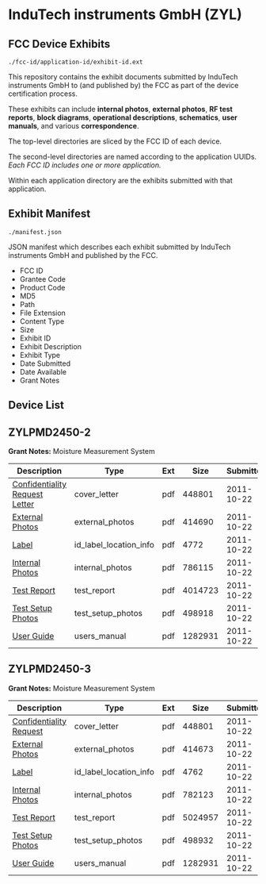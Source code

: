 # InduTech instruments GmbH (ZYL)
## FCC Device Exhibits

```
./fcc-id/application-id/exhibit-id.ext
```

This repository contains the exhibit documents submitted by InduTech instruments GmbH to (and published by) the FCC as part of the device certification process.

These exhibits can include **internal photos**, **external photos**, **RF test reports**, **block diagrams**, **operational descriptions**, **schematics**, **user manuals**, and various **correspondence**.

The top-level directories are sliced by the FCC ID of each device.

The second-level directories are named according to the application UUIDs. *Each FCC ID includes one or more application.*

Within each application directory are the exhibits submitted with that application. 

## Exhibit Manifest

```
./manifest.json
```

JSON manifest which describes each exhibit submitted by InduTech instruments GmbH and published by the FCC.

- FCC ID
- Grantee Code
- Product Code
- MD5
- Path
- File Extension
- Content Type
- Size
- Exhibit ID
- Exhibit Description
- Exhibit Type
- Date Submitted
- Date Available
- Grant Notes

## Device List
## ZYLPMD2450-2
**Grant Notes:** Moisture Measurement System

| Description | Type | Ext | Size | Submitted | Available |
| ----------- | ---- | --- | ---- | --------- | --------- |
| [Confidentiality Request Letter](ZYLPMD2450-2/0af4ed85ac92ae2f9fd65daaa878b8a5/1565928.pdf) | cover_letter | pdf | 448801 | 2011-10-22 | 2011-10-22 |
| [External Photos](ZYLPMD2450-2/0af4ed85ac92ae2f9fd65daaa878b8a5/1565939.pdf) | external_photos | pdf | 414690 | 2011-10-22 | 2011-10-22 |
| [Label](ZYLPMD2450-2/0af4ed85ac92ae2f9fd65daaa878b8a5/1565941.pdf) | id_label_location_info | pdf | 4772 | 2011-10-22 | 2011-10-22 |
| [Internal Photos](ZYLPMD2450-2/0af4ed85ac92ae2f9fd65daaa878b8a5/1565940.pdf) | internal_photos | pdf | 786115 | 2011-10-22 | 2011-10-22 |
| [Test Report](ZYLPMD2450-2/0af4ed85ac92ae2f9fd65daaa878b8a5/1565944.pdf) | test_report | pdf | 4014723 | 2011-10-22 | 2011-10-22 |
| [Test Setup Photos](ZYLPMD2450-2/0af4ed85ac92ae2f9fd65daaa878b8a5/1565945.pdf) | test_setup_photos | pdf | 498918 | 2011-10-22 | 2011-10-22 |
| [User Guide](ZYLPMD2450-2/0af4ed85ac92ae2f9fd65daaa878b8a5/1565936.pdf) | users_manual | pdf | 1282931 | 2011-10-22 | 2011-10-22 |
## ZYLPMD2450-3
**Grant Notes:** Moisture Measurement System

| Description | Type | Ext | Size | Submitted | Available |
| ----------- | ---- | --- | ---- | --------- | --------- |
| [Confidentiality Request](ZYLPMD2450-3/8dfbc753b3719c22252a9b6d06a14156/1565928.pdf) | cover_letter | pdf | 448801 | 2011-10-22 | 2011-10-22 |
| [External Photos](ZYLPMD2450-3/8dfbc753b3719c22252a9b6d06a14156/1565929.pdf) | external_photos | pdf | 414673 | 2011-10-22 | 2011-10-22 |
| [Label](ZYLPMD2450-3/8dfbc753b3719c22252a9b6d06a14156/1565931.pdf) | id_label_location_info | pdf | 4762 | 2011-10-22 | 2011-10-22 |
| [Internal Photos](ZYLPMD2450-3/8dfbc753b3719c22252a9b6d06a14156/1565930.pdf) | internal_photos | pdf | 782123 | 2011-10-22 | 2011-10-22 |
| [Test Report](ZYLPMD2450-3/8dfbc753b3719c22252a9b6d06a14156/1565934.pdf) | test_report | pdf | 5024957 | 2011-10-22 | 2011-10-22 |
| [Test Setup Photos](ZYLPMD2450-3/8dfbc753b3719c22252a9b6d06a14156/1565935.pdf) | test_setup_photos | pdf | 498932 | 2011-10-22 | 2011-10-22 |
| [User Guide](ZYLPMD2450-3/8dfbc753b3719c22252a9b6d06a14156/1565936.pdf) | users_manual | pdf | 1282931 | 2011-10-22 | 2011-10-22 |
